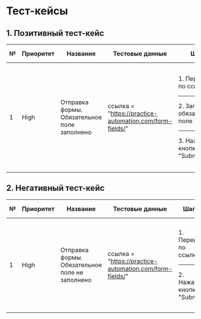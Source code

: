 # Тест-кейсы

## 1. Позитивный тест-кейс

| № | Приоритет | Название | Тестовые данные | Шаги | Ожидаемый результат | Статус |
| ------ | ------ | ------ | ------ | ------ | ------ | ------ |
| 1 | High | Отправка формы. Обязательное поле заполнено | ссылка = "https://practice-automation.com/form-fields/" | 1. Перейти по ссылке <hr> 2. Заполнить обязательное поле "name" <hr> 3. Нажать кнопку "Submit" | 1. Открылась страница с формой <hr> В поле есть текст <hr> 3. Появился alert с текстом "Message received!" | Passed |

## 2. Негативный тест-кейс

| № | Приоритет | Название | Тестовые данные | Шаги | Ожидаемый результат | Статус |
| ------ | ------ | ------ | ------ | ------ | ------ | ------ |
| 1 | High | Отправка формы. Обязательное поле не заполнено | ссылка = "https://practice-automation.com/form-fields/" | 1. Перейти по ссылке <hr> 2. Нажать кнопку "Submit" | 1. Открылась страница с формой <hr> В поле есть текст <hr> 3. Произошло перенаправление к полю "name", которое является обязательным | Passed |